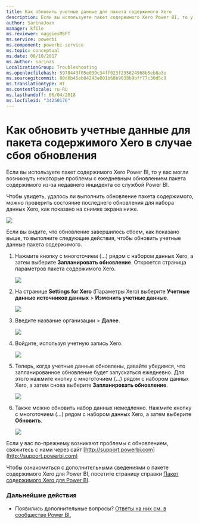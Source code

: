 ```yaml
---
title: Как обновить учетные данные для пакета содержимого Xero
description: Если вы используете пакет содержимого Xero Power BI, то у вас могли возникнуть проблемы с ежедневным обновлением пакета содержимого из-за недавнего инцидента со службой Power BI.
author: SarinaJoan
manager: kfile
ms.reviewer: maggiesMSFT
ms.service: powerbi
ms.component: powerbi-service
ms.topic: conceptual
ms.date: 08/10/2017
ms.author: sarinas
LocalizationGroup: Troubleshooting
ms.openlocfilehash: 5978443f05e039c34ff023f235624968b5eb8a3e
ms.sourcegitcommit: 80d6b45eb84243e801b60b9038b9bff77c30d5c8
ms.translationtype: HT
ms.contentlocale: ru-RU
ms.lasthandoff: 06/04/2018
ms.locfileid: "34250176"
---
```

# <a name="how-to-refresh-your-xero-content-pack-credentials-if-refresh-failed"></a>Как обновить учетные данные для пакета содержимого Xero в случае сбоя обновления
Если вы используете пакет содержимого Xero Power BI, то у вас могли возникнуть некоторые проблемы с ежедневным обновлением пакета содержимого из-за недавнего инцидента со службой Power BI.

Чтобы увидеть, удалось ли выполнить обновление пакета содержимого, можно проверить состояние последнего обновления для набора данных Xero, как показано на снимке экрана ниже.

![](media/service-refresh-xero-credentials/powerbi-xero-refresh-failed.png)

Если вы видите, что обновление завершилось сбоем, как показано выше, то выполните следующие действия, чтобы обновить учетные данные пакета содержимого.

1. Нажмите кнопку с многоточием (...) рядом с набором данных Xero, а затем выберите **Запланировать обновление**. Откроется страница параметров пакета содержимого Xero.
   
    ![](media/service-refresh-xero-credentials/powerbi-xero-schedule-refresh.png)
2. На странице **Settings for Xero** (Параметры Xero) выберите **Учетные данные источников данных** > **Изменить учетные данные**.
   
    ![](media/service-refresh-xero-credentials/powerbi-xero-settings-page.png)
3. Введите название организации > **Далее**.
   
    ![](media/service-refresh-xero-credentials/powerbi-xero-configure.png)
4. Войдите, используя учетную запись Xero.
   
    ![](media/service-refresh-xero-credentials/powerbi-xero-welcome.png)
5. Теперь, когда учетные данные обновлены, давайте убедимся, что запланированное обновление будет запускаться ежедневно. Для этого нажмите кнопку с многоточием (...) рядом с набором данных Xero, а затем снова выберите **Запланировать обновление**.
   
    ![](media/service-refresh-xero-credentials/powerbi-xero-refresh-schedule.png)
6. Также можно обновить набор данных немедленно. Нажмите кнопку с многоточием (...) рядом с набором данных Xero, а затем выберите **Обновить**.
   
    ![](media/service-refresh-xero-credentials/powerbi-xero-refresh-now.png)

Если у вас по-прежнему возникают проблемы с обновлением, свяжитесь с нами через сайт [http://support.powerbi.com](http://support.powerbi.com) 

Чтобы ознакомиться с дополнительными сведениями о пакете содержимого Xero для Power BI, посетите страницу справки [Пакет содержимого Xero для Power BI](service-connect-to-xero.md).

### <a name="next-steps"></a>Дальнейшие действия
* Появились дополнительные вопросы? [Ответы на них см. в сообществе Power BI.](http://community.powerbi.com/)

